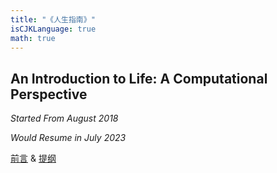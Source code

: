 ```yaml
---
title: "《人生指南》"
isCJKLanguage: true
math: true
---
```


## An Introduction to Life: A Computational Perspective

_Started From August 2018_

_Would Resume in July 2023_

[前言](preface) & [提纲](outline)